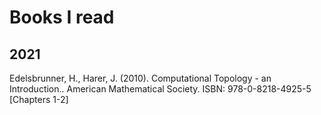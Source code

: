 # Books I read

## 2021
Edelsbrunner, H., Harer, J. (2010). Computational Topology - an Introduction.. American Mathematical Society. ISBN: 978-0-8218-4925-5 [Chapters 1-2]